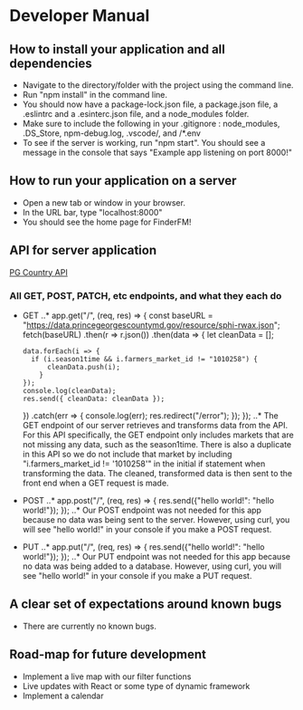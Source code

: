 # Developer Manual
## How to install your application and all dependencies
* Navigate to the directory/folder with the project using the command line.
* Run "npm install" in the command line.
* You should now have a package-lock.json file, a package.json file, a .eslintrc and a .esinterc.json file, and a node_modules folder.
* Make sure to include the following in your .gitignore : node_modules, .DS_Store, npm-debug.log, .vscode/, and /*.env 
* To see if the server is working, run "npm start". You should see a message in the console that says "Example app listening on port 8000!"

## How to run your application on a server
* Open a new tab or window in your browser.
* In the URL bar, type "localhost:8000"
* You should see the home page for FinderFM!


## API for server application 
[PG Country API](https://data.princegeorgescountymd.gov/resource/sphi-rwax.json)
### All GET, POST, PATCH, etc endpoints, and what they each do
* GET
..* app.get("/", (req, res) => {
  const baseURL =
    "https://data.princegeorgescountymd.gov/resource/sphi-rwax.json";
  fetch(baseURL)
    .then(r => r.json())
    .then(data => {
      let cleanData = [];

      data.forEach(i => {
        if (i.season1time && i.farmers_market_id != "1010258") {
            cleanData.push(i);
          }
      });
      console.log(cleanData);
      res.send({ cleanData: cleanData });
    })
    .catch(err => {
      console.log(err);
      res.redirect("/error");
    });
});
..* The GET endpoint of our server retrieves and transforms data from the API. For this API specifically, the GET endpoint only includes markets that are not missing any data, such as the season1time. There is also a duplicate in this API so we do not include that market by including "i.farmers_market_id != '1010258'" in the initial if statement when transforming the data. The cleaned, transformed data is then sent to the front end when a GET request is made.

* POST
..* app.post("/", (req, res) => {
  res.send({"hello world!": "hello world!"});
});
..* Our POST endpoint was not needed for this app because no data was being sent to the server. However, using curl, you will see "hello world!" in your console if you make a POST request.

* PUT
..* app.put("/", (req, res) => {
  res.send({"hello world!": "hello world!"});
});
..* Our PUT endpoint was not needed for this app because no data was being added to a database. However, using curl, you will see "hello world!" in your console if you make a PUT request.

## A clear set of expectations around known bugs
* There are currently no known bugs.

## Road-map for future development
* Implement a live map with our filter functions
* Live updates with React or some type of dynamic framework
* Implement a calendar
